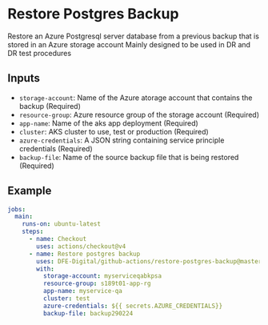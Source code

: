 # Restore Postgres Backup

Restore an Azure Postgresql server database from a previous backup that is stored in an Azure storage account
Mainly designed to be used in DR and DR test procedures

## Inputs
- `storage-account`: Name of the Azure atorage account that contains the backup (Required)
- `resource-group`: Azure resource group of the storage account (Required)
- `app-name`: Name of the aks app deployment (Required)
- `cluster`: AKS cluster to use, test or production (Required)
- `azure-credentials`: A JSON string containing service principle credentials (Required)
- `backup-file`: Name of the source backup file that is being restored (Required)

## Example

```yaml
jobs:
  main:
    runs-on: ubuntu-latest
    steps:
      - name: Checkout
        uses: actions/checkout@v4
      - name: Restore postgres backup
        uses: DFE-Digital/github-actions/restore-postgres-backup@master
        with:
          storage-account: myserviceqabkpsa
          resource-group: s189t01-app-rg
          app-name: myservice-qa
          cluster: test
          azure-credentials: ${{ secrets.AZURE_CREDENTIALS}}
          backup-file: backup290224
```
